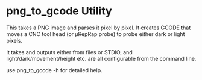 # png_to_gcode Utility

This takes a PNG image and parses it pixel by pixel. It creates GCODE that moves a CNC tool head (or μRepRap probe) to probe either dark or light pixels.

It takes and outputs either from files or STDIO, and light/dark/movement/height etc. are all configurable from the command line.

use png_to_gcode -h for detailed help.
